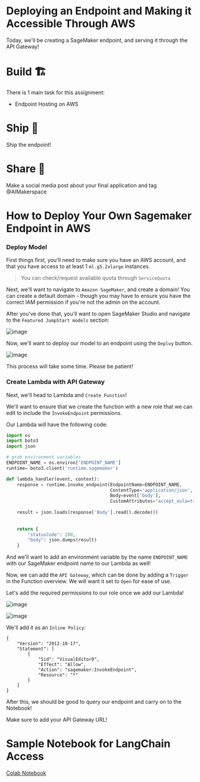 # Deploying an Endpoint and Making it Accessible Through AWS

Today, we'll be creating a SageMaker endpoint, and serving it through the API Gateway!

# Build 🏗️
There is 1 main task for this assignment:

- Endpoint Hosting on AWS

# Ship 🚢
Ship the endpoint!

# Share 🚀
Make a social media post about your final application and tag @AIMakerspace

# How to Deploy Your Own Sagemaker Endpoint in AWS

### Deploy Model

First things first, you'll need to make sure you have an AWS account, and that you have access to at least 1 `ml.g5.2xlarge` instances.

> You can check/request available quota through `ServiceQuota`

Next, we'll want to navigate to `Amazon SageMaker`, and create a domain! You can create a default domain - though you may have to ensure you have the correct IAM permission if you're not the admin on the account.

After you've done that, you'll want to open SageMaker Studio and navigate to the `Featured JumpStart models` section:

![image](https://i.imgur.com/eLZFfMM.png)

Now, we'll want to deploy our model to an endpoint using the `Deploy` button.

![image](https://i.imgur.com/0dxtAkX.png)

This process will take some time. Please be patient!

### Create Lambda with API Gateway

Next, we'll head to Lambda and `Create Function`!

We'll want to ensure that we create the function with a new role that we can edit to include the `InvokeEndpoint` permissions.

Our Lambda will have the following code: 

```python
import os
import boto3
import json

# grab environment variables
ENDPOINT_NAME = os.environ['ENDPOINT_NAME']
runtime= boto3.client('runtime.sagemaker')

def lambda_handler(event, context):
    response = runtime.invoke_endpoint(EndpointName=ENDPOINT_NAME,
                                       ContentType='application/json',
                                       Body=event['body'],
                                       CustomAttributes="accept_eula=true")
    
    result = json.loads(response['Body'].read().decode())
    
    
    return {
        "statusCode": 200,
        "body": json.dumps(result)
    }
```

And we'll want to add an environment variable by the name `ENDPOINT_NAME`  with our SageMaker endpoint name to our Lambda as well!

Now, we can add the `API Gateway`, which can be done by adding a `Trigger` in the Function overview. We will want it set to `Open` for ease of use.

Let's add the required permissions to our role once we add our Lambda!

![image](https://i.imgur.com/3ertSKe.png)

![image](https://i.imgur.com/GvGSLl6.png)

We'll add it as an `Inline Policy`:

```
{
	"Version": "2012-10-17",
	"Statement": [
		{
			"Sid": "VisualEditor0",
			"Effect": "Allow",
			"Action": "sagemaker:InvokeEndpoint",
			"Resource": "*"
		}
	]
}
```

After this, we should be good to query our endpoint and carry on to the Notebook!

Make sure to add your API Gateway URL!

# Sample Notebook for LangChain Access

[Colab Notebook](https://colab.research.google.com/drive/147Oy3n601T8MFWulmKdCwC7PrxDKuyND?usp=sharing)
